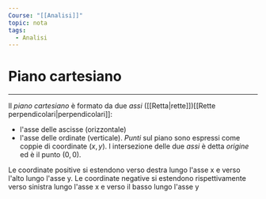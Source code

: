 ```yaml
---
Course: "[[Analisi]]"
topic: nota
tags:
  - Analisi
---
```

# Piano cartesiano
---
Il _piano cartesiano_ è formato da due _assi_ ([[Retta|rette]])[[Rette perpendicolari|perpendicolari]]: 
- l'asse delle ascisse (orizzontale) 
-  l'asse delle ordinate (verticale). 
_Punti_ sul piano sono espressi come coppie di coordinate $(x, y)$.
l intersezione delle due _assi_ è detta _origine_ ed è il punto $(0, 0)$.

Le coordinate positive si estendono verso destra lungo l'asse x e verso l'alto lungo l'asse y. 
Le coordinate negative si estendono rispettivamente verso sinistra lungo l'asse x e verso il basso lungo l'asse y
